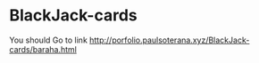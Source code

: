# BlackJack-cards
You should Go to link
http://porfolio.paulsoterana.xyz/BlackJack-cards/baraha.html
